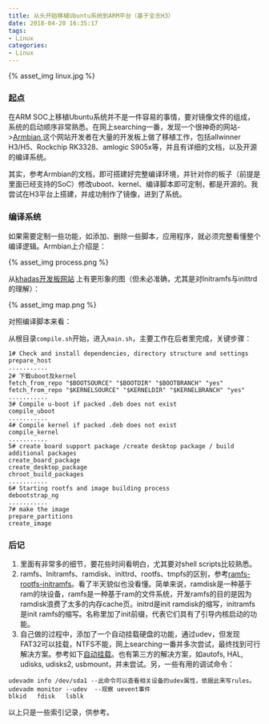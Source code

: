 ```yaml
---
title: 从头开始移植Ubuntu系统到ARM平台（基于全志H3）
date: 2018-04-20 16:35:17
tags:
- Linux
categories:
- Linux
---
```


{% asset_img linux.jpg %}

### 起点

在ARM SOC上移植Ubuntu系统并不是一件容易的事情，要对镜像文件的组成，系统的启动顺序非常熟悉。在网上searching一番，发现一个很神奇的网站->[Armbian](https://docs.armbian.com/Developer-Guide_Build-Preparation/),这个网站开发者在大量的开发板上做了移植工作，包括allwinner H3/H5、Rockchip RK3328、amlogic S905x等，并且有详细的文档，以及开源的编译系统。

其实，参考Armbian的文档，即可搭建好完整编译环境，并针对你的板子（前提是里面已经支持的SoC）修改uboot、kernel、编译脚本即可定制，都是开源的。我尝试在H3平台上搭建，并成功制作了镜像，进到了系统。

### 编译系统

如果需要定制一些功能，如添加、删除一些脚本，应用程序，就必须完整看懂整个编译逻辑。Armbian上介绍是：

{% asset_img process.png %}

从[khadas开发板网站](http://docs.khadas.com/social/MapoutBuildUbuntuFromScratch/) 上有更形象的图（但未必准确，尤其是对Initramfs与inittrd的理解）：

{% asset_img map.png %}

对照编译脚本来看：

从根目录`compile.sh`开始，进入`main.sh`，主要工作在后者里完成，关键步骤：

```
1# Check and install dependencies, directory structure and settings
prepare_host
...........
2# 下载uboot及kernel
fetch_from_repo "$BOOTSOURCE" "$BOOTDIR" "$BOOTBRANCH" "yes"
fetch_from_repo "$KERNELSOURCE" "$KERNELDIR" "$KERNELBRANCH" "yes"
...........
3# Compile u-boot if packed .deb does not exist
compile_uboot
...........
4# Compile kernel if packed .deb does not exist
compile_kernel
...........
5# create board support package /create desktop package / build additional packages
create_board_package
create_desktop_package
chroot_build_packages
...........
6# Starting rootfs and image building process
debootstrap_ng
...........
7# make the image
prepare_partitions
create_image
```

### 后记

1. 里面有非常多的细节，要花些时间看明白，尤其要对shell scripts比较熟悉。
2. ramfs、Initramfs、ramdisk、inittrd、rootfs、tmpfs的区别，参考[ramfs-rootfs-initramfs](https://www.kernel.org/doc/Documentation/filesystems/ramfs-rootfs-initramfs.txt)。看了半天貌似也没看懂。简单来说，ramdisk是一种基于ram的块设备，ramfs是一种基于ram的文件系统，开发ramfs的目的是因为ramdisk浪费了太多的内存cache页。initrd是init ramdisk的缩写，initramfs是init ramfs的缩写。名称里加了init前缀，代表它们具有了引导内核启动的功能。
3. 自己做的过程中，添加了一个自动挂载硬盘的功能，通过udev，但发现FAT32可以挂载，NTFS不能，网上searching一番并多次尝试，最终找到可行解决方案。参考如下[自动挂载](https://serverfault.com/a/767079)。也有第三方的解决方案，如autofs, HAL, udisks, udisks2, usbmount，并未尝试。另，一些有用的调试命令：

```
udevadm info /dev/sda1 --此命令可以查看相关设备的udev属性，依据此来写rules。
udevadm monitor --udev  --观察 uevent事件
blkid   fdisk   lsblk
```

以上只是一些索引记录，供参考。





